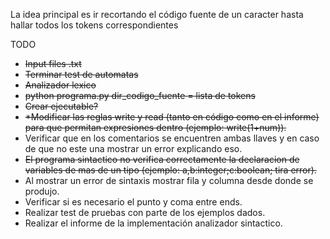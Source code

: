 La idea principal es ir recortando el código fuente de un caracter hasta hallar todos los tokens correspondientes

TODO
* ~~Input files .txt~~
* ~~Terminar test de automatas~~
* ~~Analizador lexico~~
* ~~python programa.py dir_codigo_fuente = lista de tokens~~
* ~~Crear ejecutable?~~
* ~~*Modificar las reglas write y read (tanto en código como en el informe) para que permitan expresiones dentro (ejemplo: write(1+num)).~~
* Verificar que en los comentarios se encuentren ambas llaves y en caso de que no este una mostrar un error explicando eso.
* ~~El programa sintactico no verifica correctamente la declaracion de variables de mas de un tipo (ejemplo: a,b:integer;c:boolean; tira error).~~
* Al mostrar un error de sintaxis mostrar fila y columna desde donde se produjo.
* Verificar si es necesario el punto y coma entre ends.
* Realizar test de pruebas con parte de los ejemplos dados.
* Realizar el informe de la implementación analizador sintactico.
